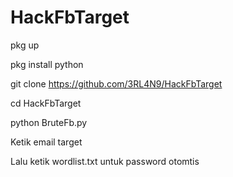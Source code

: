 # HackFbTarget

pkg up



pkg install python



git clone https://github.com/3RL4N9/HackFbTarget



cd HackFbTarget



python BruteFb.py




Ketik email target


Lalu ketik wordlist.txt untuk password otomtis
